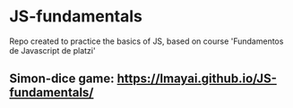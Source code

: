 # JS-fundamentals
Repo created to practice the basics of JS, based on course 'Fundamentos de Javascript de platzi'

## Simon-dice game: https://lmayai.github.io/JS-fundamentals/
